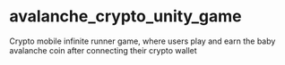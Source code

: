 # avalanche_crypto_unity_game
Crypto mobile infinite runner game, where users play and earn the baby avalanche coin after connecting their crypto wallet
